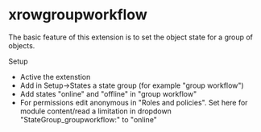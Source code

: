 xrowgroupworkflow
=================

The basic feature of this extension is to set the object state for a group of objects.

Setup
* Active the extenstion
* Add in Setup->States a state group (for example "group workflow")
* Add states "online" and "offline" in "group workflow"
* For permissions edit anonymous in "Roles and policies". Set here for module content/read a limitation in dropdown "StateGroup_groupworkflow:" to "online"